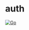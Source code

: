 # auth
[![Go](https://github.com/shrubberies-team/auth/actions/workflows/go.yml/badge.svg)](https://github.com/shrubberies-team/auth/actions/workflows/go.yml)
